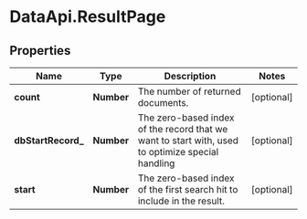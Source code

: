 # DataApi.ResultPage

## Properties
Name | Type | Description | Notes
------------ | ------------- | ------------- | -------------
**count** | **Number** | The number of returned documents. | [optional] 
**dbStartRecord_** | **Number** | The zero-based index of the record that we want to start with, used to optimize special handling | [optional] 
**start** | **Number** | The zero-based index of the first search hit to include in the result. | [optional] 
